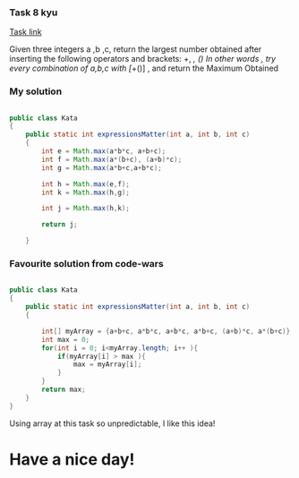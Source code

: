 ### Task 8 kyu

[Task link](https://www.codewars.com/kata/5ae62fcf252e66d44d00008e/)

Given three integers a ,b ,c, return the largest number obtained after inserting the following operators and brackets: +, *, ()
In other words , try every combination of a,b,c with [*+()] , and return the Maximum Obtained

### My solution

```Java

public class Kata
{
    public static int expressionsMatter(int a, int b, int c)
    {
        int e = Math.max(a*b*c, a+b+c);
        int f = Math.max(a*(b+c), (a+b)*c);
        int g = Math.max(a*b+c,a+b*c);

        int h = Math.max(e,f);
        int k = Math.max(h,g);

        int j = Math.max(h,k);

        return j;

    }

```

### Favourite solution from code-wars

```Java

public class Kata
{
    public static int expressionsMatter(int a, int b, int c)
    {

        int[] myArray = {a+b+c, a*b*c, a+b*c, a*b+c, (a+b)*c, a*(b+c)};
        int max = 0;
        for(int i = 0; i<myArray.length; i++ ){
            if(myArray[i] > max ){
                max = myArray[i];
            }
        }
        return max;
    }
}

```

Using array at this task so unpredictable, I like this idea!

# Have a nice day!